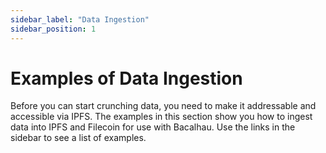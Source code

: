 ```yaml
---
sidebar_label: "Data Ingestion"
sidebar_position: 1
---
```

# Examples of Data Ingestion

Before you can start crunching data, you need to make it addressable and accessible via IPFS. The examples in this section show you how to ingest data into IPFS and Filecoin for use with Bacalhau. Use the links in the sidebar to see a list of examples.

